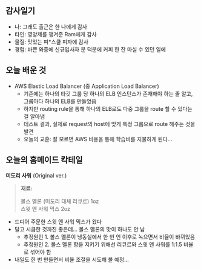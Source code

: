 ## 감사일기

- 나: 그래도 출근은 한 나에게 감사
- 타인: 영양제를 챙겨준 Ram에게 감사
- 물질: 맛있는 피\*스쿨 피자에 감사
- 경험: 바쁜 와중에 신규입사자 분 덕분에 커피 한 잔 마실 수 있던 일에 

## 오늘 배운 것

- AWS Elastic Load Balancer (중 Application Load Balancer)
  - 기존에는 하나의 타깃 그룹 당 하나의 ELB 인스턴스가 존재해야 하는 줄 알고, 그룹마다 하나의 ELB를 만들었음
  - 하지만 routing rule을 통해 하나의 ELB로도 다중 그룹을 route 할 수 있다는 걸 알아냄
  - 테스트 결과, 실제로 request의 host에 맞게 특정 그룹으로 route 해주는 것을 발견
  - 오늘의 교훈: 잘 모르면 AWS 비용을 통해 학습비를 지불하게 된다...

## 오늘의 홈메이드 칵테일

**미도리 사워** (Original ver.)

> **재료:**
> 
> 볼스 멜론 (미도리 대체 리큐르) 1oz  
> 스윗 앤 사워 믹스 2oz  

- 드디어 주문한 스윗 앤 사워 믹스가 왔다
- 달고 시큼한 것까진 좋은데... 볼스 멜론의 맛이 하나도 안 남
  - 추정원인 1. 볼스 멜론이 냉동실에서 한 번 언 이후로 녹으면서 비율이 바뀌었음
  - 추정원인 2. 볼스 멜론 향을 지키기 위해선 리큐르와 스윗 앤 사워를 1:1.5 비율로 섞어야 함
- 내일도 한 번 만들면서 비율 조절을 시도해 볼 예정...
